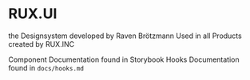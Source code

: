 # RUX.UI

the Designsystem developed by Raven Brötzmann
Used in all Products created by RUX.INC

Component Documentation found in Storybook
Hooks Documentation found in `docs/hooks.md`
